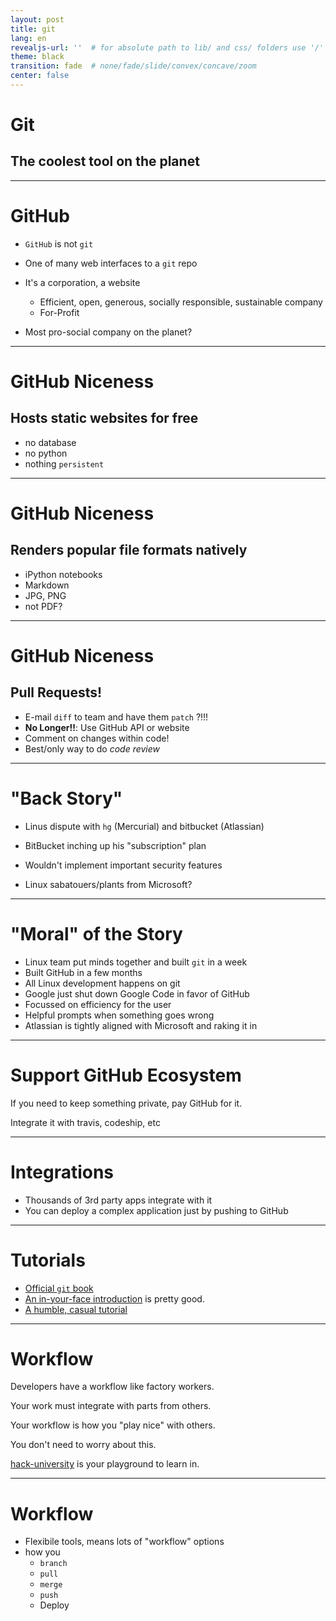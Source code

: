 ```yaml
---
layout: post
title: git
lang: en
revealjs-url: ''  # for absolute path to lib/ and css/ folders use '/'
theme: black
transition: fade  # none/fade/slide/convex/concave/zoom
center: false
---
```


# Git

## The coolest tool on the planet

---

# GitHub

- `GitHub` is not `git`
- One of many web interfaces to a `git` repo
- It's a corporation, a website
  - Efficient, open, generous, socially responsible, sustainable company
  - For-Profit

- Most pro-social company on the planet?

---

# GitHub Niceness 

## Hosts static websites for free

- no database
- no python
- nothing `persistent`

---

# GitHub Niceness 

## Renders popular file formats natively

  - iPython notebooks 
  - Markdown
  - JPG, PNG
  - not PDF?

---

# GitHub Niceness 

## Pull Requests!

- E-mail `diff` to team and have them `patch` ?!!! 
- **No Longer!!**: Use GitHub API or website
- Comment on changes within code!
- Best/only way to do *code review*

---

# "Back Story"

- Linus dispute with `hg` (Mercurial) and bitbucket (Atlassian)

- BitBucket inching up his "subscription" plan
- Wouldn't implement important security features
- Linux sabatouers/plants from Microsoft?

---

# "Moral" of the Story

- Linux team put minds together and built `git` in a week
- Built GitHub in a few months
- All Linux development happens on git
- Google just shut down Google Code in favor of GitHub
- Focussed on efficiency for the user
- Helpful prompts when something goes wrong
- Atlassian is tightly aligned with Microsoft and raking it in

---

# Support GitHub Ecosystem

If you need to keep something private, pay GitHub for it.

Integrate it with travis, codeship, etc

---

# Integrations

- Thousands of 3rd party apps integrate with it
- You can deploy a complex application just by pushing to GitHub

---

# Tutorials

- [Official `git` book](http://git-scm.com/book/en/v2/Git-Basics-Getting-a-Git-Repository)
- [An in-your-face introduction](http://rogerdudler.github.io/git-guide/) is pretty good.
- [A humble, casual tutorial](https://blog.interlinked.org/tutorials/git.html)

---

# Workflow


Developers have a workflow like factory workers.

Your work must integrate with parts from others.

Your workflow is how you "play nice" with others.

You don't need to worry about this.

[hack-university](http://github.com/hackoregon/hack-university-machine-learning) is your playground to learn in.

---

# Workflow

- Flexibile tools, means lots of "workflow" options
- how you
  - `branch`
  - `pull`
  - `merge`
  - `push`
  - Deploy

